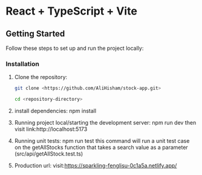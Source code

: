 # React + TypeScript + Vite

## Getting Started

Follow these steps to set up and run the project locally:

### Installation

1. Clone the repository:

   ```bash
   git clone <https://github.com/AliHisham/stock-app.git>

   cd <repository-directory>
   ```

2. install dependencies:
   npm install

3. Running project local/starting the development server:
   npm run dev
   then visit link:http://localhost:5173

4. Running unit tests:
   npm run test
   this command will run a unit test case on the getAllStocks function that takes a search value as a parameter (src/api/getAllStock.test.ts)

5. Production url:
   visit:https://sparkling-fenglisu-0c1a5a.netlify.app/
